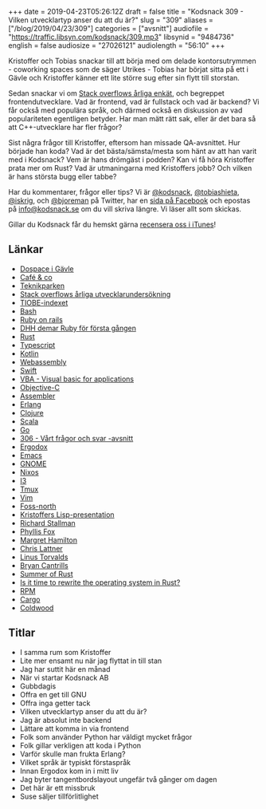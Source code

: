 +++
date = 2019-04-23T05:26:12Z
draft = false
title = "Kodsnack 309 - Vilken utvecklartyp anser du att du är?"
slug = "309"
aliases = ["/blog/2019/04/23/309"]
categories = ["avsnitt"]
audiofile = "https://traffic.libsyn.com/kodsnack/309.mp3"
libsynid = "9484736"
english = false
audiosize = "27026121"
audiolength = "56:10"
+++

Kristoffer och Tobias snackar till att börja med om delade kontorsutrymmen - coworking spaces som de säger Utrikes - Tobias har börjat sitta på ett i Gävle och Kristoffer känner ett lite större sug efter sin flytt till storstan.

Sedan snackar vi om [Stack overflows årliga enkät](https://insights.stackoverflow.com/survey/2019), och begreppet frontendutvecklare. Vad är frontend, vad är fullstack och vad är backend? Vi får också med populära språk, och därmed också en diskussion av vad populariteten egentligen betyder. Har man mätt rätt sak, eller är det bara så att C++-utvecklare har fler frågor?

Sist några frågor till Kristoffer, eftersom han missade QA-avsnittet. Hur började han koda? Vad är det bästa/sämsta/mesta som hänt av att han varit med i Kodsnack? Vem är hans drömgäst i podden? Kan vi få höra Kristoffer prata mer om Rust? Vad är utmaningarna med Kristoffers jobb? Och vilken är hans största bugg eller tabbe?

Har du kommentarer, frågor eller tips? Vi är [@kodsnack](https://www.twitter.com/kodsnack), [@tobiashieta](https://www.twitter.com/tobiashieta), [@iskrig](https://www.twitter.com/iskrig), och [@bjoreman](https://www.twitter.com/bjoreman) på Twitter, har en [sida på Facebook](https://www.facebook.com/kodsnack) och epostas på [info@kodsnack.se](mailto:info@kodsnack.se) om du vill skriva längre. Vi läser allt som skickas.

Gillar du Kodsnack får du hemskt gärna [recensera oss i iTunes](http://itunes.apple.com/se/podcast/kodsnack/id561631498?l=en)!

## Länkar ##
* [Dospace i Gävle](https://www.dospace.se/gavle-stortorget)
* [Café & co](http://www.cafeco.se/en/page/coworking)
* [Teknikparken](https://teknikparken.se/)
* [Stack overflows årliga utvecklarundersökning](https://insights.stackoverflow.com/survey/2019)
* [TIOBE-indexet](https://www.tiobe.com/tiobe-index/)
* [Bash](https://en.wikipedia.org/wiki/Bash_%28Unix_shell%29)
* [Ruby on rails](https://en.wikipedia.org/wiki/Ruby_on_Rails)
* [DHH demar Ruby för första gången](https://www.youtube.com/watch?v=Gzj723LkRJY&feature=youtu.be)
* [Rust](https://en.wikipedia.org/wiki/Rust_%28programming_language%29)
* [Typescript](https://en.wikipedia.org/wiki/TypeScript)
* [Kotlin](https://en.wikipedia.org/wiki/Kotlin_%28programming_language%29)
* [Webassembly](https://en.wikipedia.org/wiki/WebAssembly)
* [Swift](https://en.wikipedia.org/wiki/Swift_%28programming_language%29)
* [VBA - Visual basic for applications](https://en.wikipedia.org/wiki/Visual_Basic_for_Applications)
* [Objective-C](https://en.wikipedia.org/wiki/Objective-C)
* [Assembler](https://en.wikipedia.org/wiki/Assembly_language)
* [Erlang](https://en.wikipedia.org/wiki/Erlang_%28programming_language%29)
* [Clojure](https://en.wikipedia.org/wiki/Clojure)
* [Scala](https://en.wikipedia.org/wiki/Scala_%28programming_language%29)
* [Go](https://en.wikipedia.org/wiki/Go_%28programming_language%29)
* [306 - Vårt frågor och svar -avsnitt](https://kodsnack.se/306/)
* [Ergodox](https://ergodox-ez.com/)
* [Emacs](https://en.wikipedia.org/wiki/Emacs)
* [GNOME](https://en.wikipedia.org/wiki/GNOME)
* [Nixos](https://en.wikipedia.org/wiki/NixOS)
* [I3](https://i3wm.org/)
* [Tmux](https://github.com/tmux/tmux/wiki)
* [Vim](https://en.wikipedia.org/wiki/Vim_%28text_editor%29)
* [Foss-north](https://foss-north.se/2019/)
* [Kristoffers Lisp-presentation](https://www.youtube.com/watch?v=hGY3uBHVVr4)
* [Richard Stallman](https://en.wikipedia.org/wiki/Richard_Stallman)
* [Phyllis Fox](https://en.wikipedia.org/wiki/Phyllis_Fox)
* [Margret Hamilton](https://en.wikipedia.org/wiki/Margaret_Hamilton_%28scientist%29)
* [Chris Lattner](https://en.wikipedia.org/wiki/Chris_Lattner)
* [Linus Torvalds](https://en.wikipedia.org/wiki/Linus_Torvalds)
* [Bryan Cantrills](https://en.wikipedia.org/wiki/Bryan_Cantrill)
* [Summer of Rust](https://www.youtube.com/watch?v=LjFM8vw3pbU)
* [Is it time to rewrite the operating system in Rust?](https://www.youtube.com/watch?v=HgtRAbE1nBM&t=6s)
* [RPM](https://en.wikipedia.org/wiki/RPM_Package_Manager)
* [Cargo](https://doc.rust-lang.org/cargo/guide/)
* [Coldwood](https://sv.wikipedia.org/wiki/Coldwood_Interactive)

## Titlar ##
* I samma rum som Kristoffer
* Lite mer ensamt nu när jag flyttat in till stan
* Jag har suttit här en månad
* När vi startar Kodsnack AB
* Gubbdagis
* Offra en get till GNU
* Offra inga getter tack
* Vilken utvecklartyp anser du att du är?
* Jag är absolut inte backend
* Lättare att komma in via frontend
* Folk som använder Python har väldigt mycket frågor
* Folk gillar verkligen att koda i Python
* Varför skulle man frukta Erlang?
* Vilket språk är typiskt förstaspråk
* Innan Ergodox kom in i mitt liv
* Jag byter tangentbordslayout ungefär två gånger om dagen
* Det här är ett missbruk
* Suse säljer tillförlitlighet